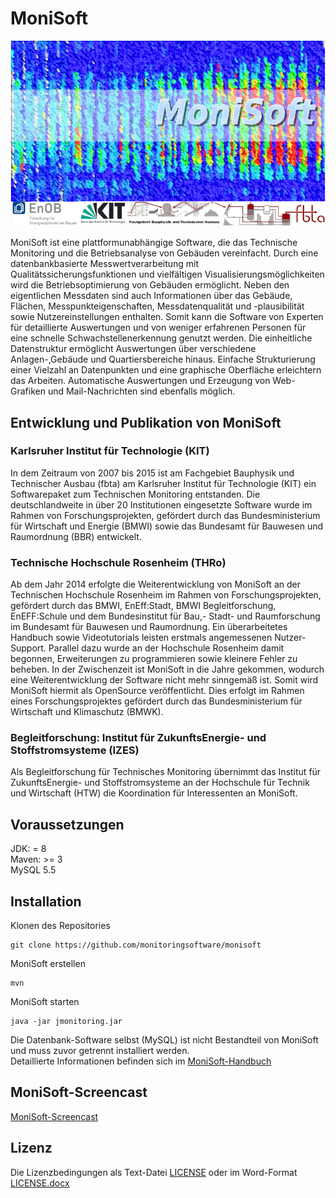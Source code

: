 # MoniSoft

![Monisoft Logo](src/monisoftsplash.png)

MoniSoft ist eine plattformunabhängige Software, die das Technische Monitoring und die Betriebsanalyse von Gebäuden vereinfacht. Durch eine datenbankbasierte Messwertverarbeitung mit Qualitätssicherungsfunktionen und vielfältigen Visualisierungsmöglichkeiten wird die Betriebsoptimierung von Gebäuden ermöglicht. Neben den eigentlichen Messdaten sind auch Informationen über das Gebäude, Flächen, Messpunkteigenschaften, Messdatenqualität und -plausibilität sowie Nutzereinstellungen enthalten. Somit kann die Software von Experten für detaillierte Auswertungen und von weniger erfahrenen Personen für eine schnelle Schwachstellenerkennung genutzt werden. Die einheitliche Datenstruktur ermöglicht Auswertungen über verschiedene Anlagen-,Gebäude und Quartiersbereiche hinaus. Einfache Strukturierung einer Vielzahl an Datenpunkten und eine graphische Oberfläche erleichtern das Arbeiten. Automatische Auswertungen und Erzeugung von Web-Grafiken und Mail-Nachrichten sind ebenfalls möglich.

## Entwicklung und Publikation von MoniSoft

### Karlsruher Institut für Technologie (KIT)

In dem Zeitraum von 2007 bis 2015 ist am Fachgebiet Bauphysik und Technischer Ausbau (fbta) am Karlsruher Institut für Technologie (KIT) ein Softwarepaket zum Technischen Monitoring entstanden. Die deutschlandweite in über 20 Institutionen eingesetzte Software wurde im Rahmen von Forschungsprojekten, gefördert durch das Bundesministerium für Wirtschaft und Energie (BMWI) sowie das Bundesamt für Bauwesen und Raumordnung (BBR) entwickelt. 

### Technische Hochschule Rosenheim (THRo)

Ab dem Jahr 2014 erfolgte die Weiterentwicklung von MoniSoft an der Technischen Hochschule Rosenheim im Rahmen von Forschungsprojekten, gefördert durch das BMWI, EnEff:Stadt, BMWI Begleitforschung, EnEFF:Schule und dem Bundesinstitut für Bau,- Stadt- und Raumforschung im Bundesamt für Bauwesen und Raumordnung. Ein überarbeitetes Handbuch sowie Videotutorials leisten erstmals angemessenen Nutzer-Support. Parallel dazu wurde an der Hochschule Rosenheim damit begonnen, Erweiterungen zu programmieren sowie kleinere Fehler zu beheben. In der Zwischenzeit ist MoniSoft in die Jahre gekommen, wodurch eine Weiterentwicklung der Software nicht mehr sinngemäß ist. Somit wird MoniSoft hiermit als OpenSource veröffentlicht. Dies erfolgt im Rahmen eines Forschungsprojektes gefördert durch das Bundesministerium für Wirtschaft und Klimaschutz (BMWK).

### Begleitforschung: Institut für ZukunftsEnergie- und Stoffstromsysteme (IZES)
Als Begleitforschung für Technisches Monitoring übernimmt das Institut für ZukunftsEnergie- und Stoffstromsysteme an der Hochschule für Technik und Wirtschaft (HTW) die Koordination für Interessenten an MoniSoft. 

## Voraussetzungen

JDK: = 8  
Maven: >= 3  
MySQL 5.5  

## Installation

Klonen des Repositories

```
git clone https://github.com/monitoringsoftware/monisoft
```

MoniSoft erstellen

```
mvn 
```
MoniSoft starten

```
java -jar jmonitoring.jar
```

Die Datenbank-Software selbst (MySQL) ist nicht Bestandteil von MoniSoft und muss zuvor getrennt installiert werden.  
Detaillierte Informationen befinden sich im [MoniSoft-Handbuch](copy_to_dist/MoniSoft-Handbuch.pdf)

## MoniSoft-Screencast

[MoniSoft-Screencast](https://www.youtube.com/watch?v=cZKX0Ee6OT8&list=PLT8o9t6885fcF5veJgQtQx6PQlvpiV0YX&index=1)

## Lizenz

Die Lizenzbedingungen als Text-Datei [LICENSE](LICENSE) 
oder im Word-Format [LICENSE.docx](LICENSE.docx) 

